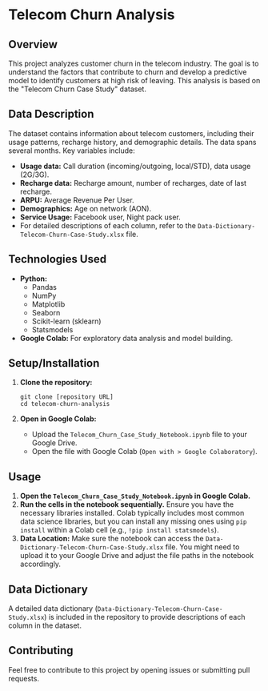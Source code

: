 # Telecom Churn Analysis

## Overview

This project analyzes customer churn in the telecom industry. The goal is to understand the factors that contribute to churn and develop a predictive model to identify customers at high risk of leaving. This analysis is based on the "Telecom Churn Case Study" dataset.

## Data Description

The dataset contains information about telecom customers, including their usage patterns, recharge history, and demographic details. The data spans several months. Key variables include:

*   **Usage data:** Call duration (incoming/outgoing, local/STD), data usage (2G/3G).
*   **Recharge data:** Recharge amount, number of recharges, date of last recharge.
*   **ARPU:** Average Revenue Per User.
*   **Demographics:** Age on network (AON).
*   **Service Usage:** Facebook user, Night pack user.
*   For detailed descriptions of each column, refer to the `Data-Dictionary-Telecom-Churn-Case-Study.xlsx` file.

## Technologies Used

*   **Python:**
    *   Pandas
    *   NumPy
    *   Matplotlib
    *   Seaborn
    *   Scikit-learn (sklearn)
    *   Statsmodels
*   **Google Colab:** For exploratory data analysis and model building.

## Setup/Installation

1.  **Clone the repository:**

    ```
    git clone [repository URL]
    cd telecom-churn-analysis
    ```

2.  **Open in Google Colab:**

    *   Upload the `Telecom_Churn_Case_Study_Notebook.ipynb` file to your Google Drive.
    *   Open the file with Google Colab (`Open with > Google Colaboratory`).

## Usage

1.  **Open the `Telecom_Churn_Case_Study_Notebook.ipynb` in Google Colab.**
2.  **Run the cells in the notebook sequentially.**  Ensure you have the necessary libraries installed. Colab typically includes most common data science libraries, but you can install any missing ones using `pip install` within a Colab cell (e.g., `!pip install statsmodels`).
3.  **Data Location:** Make sure the notebook can access the `Data-Dictionary-Telecom-Churn-Case-Study.xlsx` file. You might need to upload it to your Google Drive and adjust the file paths in the notebook accordingly.

## Data Dictionary

A detailed data dictionary (`Data-Dictionary-Telecom-Churn-Case-Study.xlsx`) is included in the repository to provide descriptions of each column in the dataset.

## Contributing

Feel free to contribute to this project by opening issues or submitting pull requests.
